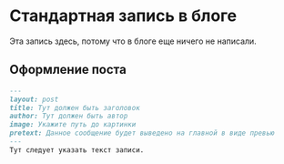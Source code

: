 # Стандартная запись в блоге
Эта запись здесь, потому что в блоге еще ничего не написали.

## Оформление поста
```md
---
layout: post
title: Тут должен быть заголовок
author: Тут должен быть автор
image: Укажите путь до картинки
pretext: Данное сообщение будет выведено на главной в виде превью
---
Тут следует указать текст записи.
```
